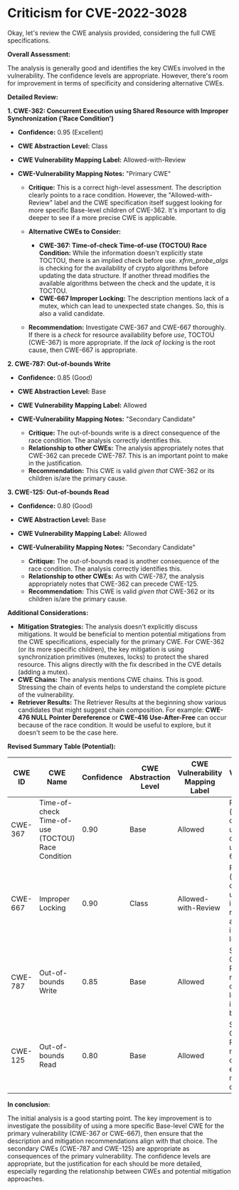 # Criticism for CVE-2022-3028

Okay, let's review the CWE analysis provided, considering the full CWE specifications.

**Overall Assessment:**

The analysis is generally good and identifies the key CWEs involved in the vulnerability. The confidence levels are appropriate. However, there's room for improvement in terms of specificity and considering alternative CWEs.

**Detailed Review:**

**1. CWE-362: Concurrent Execution using Shared Resource with Improper Synchronization ('Race Condition')**

*   **Confidence:** 0.95 (Excellent)
*   **CWE Abstraction Level:** Class
*   **CWE Vulnerability Mapping Label:** Allowed-with-Review
*   **CWE-Vulnerability Mapping Notes:** "Primary CWE"

    *   **Critique:** This is a correct high-level assessment.  The description clearly points to a race condition. However, the "Allowed-with-Review" label and the CWE specification itself suggest looking for more specific Base-level children of CWE-362.  It's important to dig deeper to see if a more precise CWE is applicable.
    *   **Alternative CWEs to Consider:**

        *   **CWE-367: Time-of-check Time-of-use (TOCTOU) Race Condition:** While the information doesn't explicitly state TOCTOU, there is an implied check before use. *xfrm_probe_algs* is checking for the availability of crypto algorithms before updating the data structure.  If another thread modifies the available algorithms between the check and the update, it is TOCTOU.
        *  **CWE-667 Improper Locking:** The description mentions lack of a mutex, which can lead to unexpected state changes. So, this is also a valid candidate.

    *   **Recommendation:**  Investigate CWE-367 and CWE-667 thoroughly. If there is a *check* for resource availability before *use*, TOCTOU (CWE-367) is more appropriate. If the *lack of locking* is the root cause, then CWE-667 is appropriate.

**2. CWE-787: Out-of-bounds Write**

*   **Confidence:** 0.85 (Good)
*   **CWE Abstraction Level:** Base
*   **CWE Vulnerability Mapping Label:** Allowed
*   **CWE-Vulnerability Mapping Notes:** "Secondary Candidate"

    *   **Critique:**  The out-of-bounds write is a direct consequence of the race condition. The analysis correctly identifies this.
    *   **Relationship to other CWEs:**  The analysis appropriately notes that CWE-362 can precede CWE-787.  This is an important point to make in the justification.
    *   **Recommendation:** This CWE is valid *given that* CWE-362 or its children is/are the primary cause.

**3. CWE-125: Out-of-bounds Read**

*   **Confidence:** 0.80 (Good)
*   **CWE Abstraction Level:** Base
*   **CWE Vulnerability Mapping Label:** Allowed
*   **CWE-Vulnerability Mapping Notes:** "Secondary Candidate"

    *   **Critique:** The out-of-bounds read is another consequence of the race condition. The analysis correctly identifies this.
    *   **Relationship to other CWEs:** As with CWE-787, the analysis appropriately notes that CWE-362 can precede CWE-125.
    *   **Recommendation:** This CWE is valid *given that* CWE-362 or its children is/are the primary cause.

**Additional Considerations:**

*   **Mitigation Strategies:** The analysis doesn't explicitly discuss mitigations. It would be beneficial to mention potential mitigations from the CWE specifications, especially for the primary CWE. For CWE-362 (or its more specific children), the key mitigation is using synchronization primitives (mutexes, locks) to protect the shared resource.  This aligns directly with the fix described in the CVE details (adding a mutex).
*   **CWE Chains:**  The analysis mentions CWE chains. This is good. Stressing the chain of events helps to understand the complete picture of the vulnerability.
* **Retriever Results:** The Retriever Results at the beginning show various candidates that might suggest chain composition. For example: **CWE-476 NULL Pointer Dereference** or **CWE-416 Use-After-Free** can occur because of the race condition. It would be useful to explore, but it doesn't seem to be the case here.

**Revised Summary Table (Potential):**

| CWE ID  | CWE Name                                                                                              | Confidence | CWE Abstraction Level | CWE Vulnerability Mapping Label | CWE-Vulnerability Mapping Notes                                                                                                                                                                                                     |
|---------|-------------------------------------------------------------------------------------------------------|------------|-----------------------|---------------------------------|-----------------------------------------------------------------------------------------------------------------------------------------------------------------------------------------------------------------------------------|
| CWE-367 | Time-of-check Time-of-use (TOCTOU) Race Condition                                                    | 0.90       | Base                  | Allowed                         | Primary CWE (if there's a check-then-use pattern); otherwise, use CWE-667                                                                                                                                                        |
| CWE-667 | Improper Locking                                                                                      | 0.90       | Class                 | Allowed-with-Review             | Primary CWE (if there is no check-then-use pattern); indicates the root cause is a missing or insufficient lock.                                                                                                                  |
| CWE-787 | Out-of-bounds Write                                                                                   | 0.85       | Base                  | Allowed                         | Secondary Candidate; Result of the race condition leading to incorrect buffer sizing.                                                                                                                                               |
| CWE-125 | Out-of-bounds Read                                                                                    | 0.80       | Base                  | Allowed                         | Secondary Candidate; Result of the race condition exposing memory contents.                                                                                                                                                     |

**In conclusion:**

The initial analysis is a good starting point.  The key improvement is to investigate the possibility of using a more specific Base-level CWE for the primary vulnerability (CWE-367 or CWE-667), then ensure that the description and mitigation recommendations align with that choice. The secondary CWEs (CWE-787 and CWE-125) are appropriate as consequences of the primary vulnerability. The confidence levels are appropriate, but the justification for each should be more detailed, especially regarding the relationship between CWEs and potential mitigation approaches.